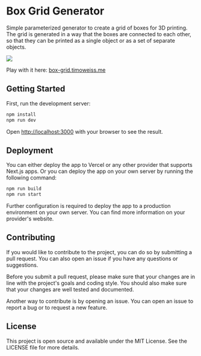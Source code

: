 # Box Grid Generator

Simple parameterized generator to create a grid of boxes for 3D printing. The grid is generated in a way that the boxes are connected to each other, so that they can be printed as a single object or as a set of separate objects.

[![](https://static.timoweiss.me/572_2x_shots_so.png)](https://box-grid.timoweiss.me)

Play with it here: [box-grid.timoweiss.me](https://box-grid.timoweiss.me)

## Getting Started

First, run the development server:

```bash
npm install
npm run dev

```

Open [http://localhost:3000](http://localhost:3000) with your browser to see the result.

## Deployment

You can either deploy the app to Vercel or any other provider that supports Next.js apps. Or you can deploy the app on your own server by running the following command:

```bash
npm run build
npm run start
```

Further configuration is required to deploy the app to a production environment on your own server. You can find more information on your provider's website.

## Contributing

If you would like to contribute to the project, you can do so by submitting a pull request. You can also open an issue if you have any questions or suggestions.

Before you submit a pull request, please make sure that your changes are in line with the project's goals and coding style. You should also make sure that your changes are well tested and documented.

Another way to contribute is by opening an issue. You can open an issue to report a bug or to request a new feature.

## License

This project is open source and available under the MIT License. See the LICENSE file for more details.
